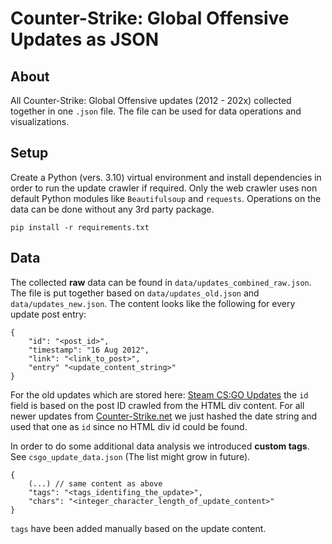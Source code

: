 # Counter-Strike: Global Offensive Updates as JSON
## About
All Counter-Strike: Global Offensive updates (2012 - 202x) collected together in one `.json` file. The file can be used for data operations and visualizations.

## Setup
Create a Python (vers. 3.10) virtual environment and install dependencies in order to run the update crawler if required. Only the web crawler uses non default Python modules like `Beautifulsoup` and `requests`. Operations on the data can be done without any 3rd party package.

`pip install -r requirements.txt`

## Data
The collected **raw** data can be found in `data/updates_combined_raw.json`. The file is put together based on `data/updates_old.json` and `data/updates_new.json`. The content looks like the following for every update post entry:
```
{
    "id": "<post_id>",
    "timestamp": "16 Aug 2012",
    "link": "<link_to_post>",
    "entry" "<update_content_string>"
}
```
For the old updates which are stored here: [Steam CS:GO Updates](https://store.steampowered.com/oldnews/?appids=730&appgroupname=Counter-Strike%3A+Global+Offensive&feed=steam_updates) the `id` field is based on the post ID crawled from the HTML div content. For all newer updates from [Counter-Strike.net](https://blog.counter-strike.net/index.php/category/updates/) we just hashed the date string and used that one as `id` since no HTML div id could be found.

In order to do some additional data analysis we introduced **custom tags**. See `csgo_update_data.json` (The list might grow in future).

```
{
    (...) // same content as above
    "tags": "<tags_identifing_the_update>",
    "chars": "<integer_character_length_of_update_content>"
}
```
`tags` have been added manually based on the update content.